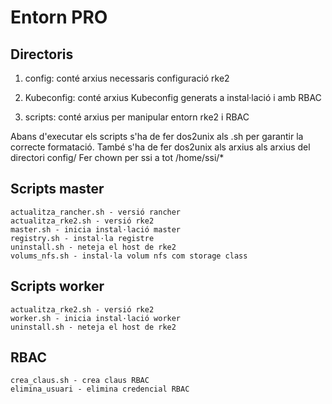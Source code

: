 # Entorn PRO


## Directoris

1. config: conté arxius necessaris configuració rke2

2. Kubeconfig: conté arxius Kubeconfig generats a instal·lació i amb RBAC

3. scripts: conté arxius per manipular entorn rke2 i RBAC

Abans d'executar els scripts s'ha de fer dos2unix als .sh per garantir la correcte formatació.
També s'ha de fer dos2unix als arxius als arxius del directori config/
Fer chown per ssi a tot /home/ssi/* 

## Scripts master

	actualitza_rancher.sh - versió rancher
	actualitza_rke2.sh - versió rke2
	master.sh - inicia instal·lació master
	registry.sh - instal·la registre
	uninstall.sh - neteja el host de rke2
	volums_nfs.sh - instal·la volum nfs com storage class

## Scripts worker

	actualitza_rke2.sh - versió rke2
	worker.sh - inicia instal·lació worker
	uninstall.sh - neteja el host de rke2

## RBAC

	crea_claus.sh - crea claus RBAC
	elimina_usuari - elimina credencial RBAC